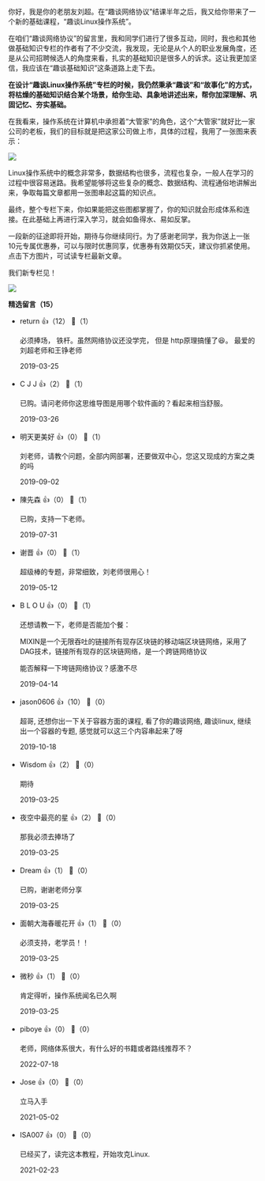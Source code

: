 你好，我是你的老朋友刘超。在“趣谈网络协议”结课半年之后，我又给你带来了一个新的基础课程，“趣谈Linux操作系统”。

在咱们“趣谈网络协议”的留言里，我和同学们进行了很多互动，同时，我也和其他做基础知识专栏的作者有了不少交流，我发现，无论是从个人的职业发展角度，还是从公司招聘候选人的角度来看，扎实的基础知识是很多人的诉求。这让我更加坚信，我应该在“趣谈基础知识”这条道路上走下去。

**在设计“趣谈Linux操作系统”专栏的时候，我仍然秉承“趣谈”和“故事化”的方式，将枯燥的基础知识结合某个场景，给你生动、具象地讲述出来，帮你加深理解、巩固记忆、夯实基础。**

在我看来，操作系统在计算机中承担着“大管家”的角色，这个“大管家”就好比一家公司的老板，我们的目标就是把这家公司做上市，具体的过程，我用了一张图来表示：

![](https://static001.geekbang.org/resource/image/7d/a5/7d7b2f705d4877bb331b4ea3ff3450a5.jpg?wh=2061%2A1303)

Linux操作系统中的概念非常多，数据结构也很多，流程也复杂，一般人在学习的过程中很容易迷路。我希望能够将这些复杂的概念、数据结构、流程通俗地讲解出来，争取每篇文章都用一张图串起这篇的知识点。

最终，整个专栏下来，你如果能把这些图都掌握了，你的知识就会形成体系和连接。在此基础上再进行深入学习，就会如鱼得水、易如反掌。

一段新的征途即将开始，期待与你继续同行。为了感谢老同学，我为你送上一张10元专属优惠券，可以与限时优惠同享，优惠券有效期仅5天，建议你抓紧使用。点击下方图片，可试读专栏最新文章。

我们新专栏见！

[![](https://static001.geekbang.org/resource/image/57/44/57f047be7ebb1f4aba7e8064e1c11544.jpg?wh=1342%2A638)](https://time.geekbang.org/column/intro/164?utm_term=zeusOLMNR&utm_source=app&utm_medium=geektime&utm_campaign=164-presell&utm_content=qutanwangluoxieyi)
<div><strong>精选留言（15）</strong></div><ul>
<li><span>return</span> 👍（12） 💬（1）<p>必须捧场， 铁杆。虽然网络协议还没学完， 但是 http原理搞懂了😆。 最爱的刘超老师和王铮老师</p>2019-03-25</li><br/><li><span>C J J</span> 👍（2） 💬（1）<p>已购。请问老师你这思维导图是用哪个软件画的？看起来相当舒服。</p>2019-03-26</li><br/><li><span>明天更美好</span> 👍（0） 💬（1）<p>刘老师，请教个问题，全部内网部署，还要做双中心，您这又现成的方案之类的吗</p>2019-09-02</li><br/><li><span>陳先森</span> 👍（0） 💬（1）<p>已购，支持一下老师。</p>2019-07-31</li><br/><li><span>谢晋</span> 👍（0） 💬（1）<p>超级棒的专题，非常细致，刘老师很用心！</p>2019-05-12</li><br/><li><span>B L O U</span> 👍（0） 💬（1）<p>还想请教一下，老师是否能加个餐：

MIXIN是一个无限吞吐的链接所有现存区块链的移动端区块链网络，采用了DAG技术，链接所有现存的区块链网络，是一个跨链网络协议

能否解释一下垮链网络协议？感激不尽</p>2019-04-14</li><br/><li><span>jason0606</span> 👍（10） 💬（0）<p>超哥, 还想你出一下关于容器方面的课程,  看了你的趣谈网络, 趣谈linux, 继续出一个容器的专题, 感觉就可以这三个内容串起来了呀</p>2019-10-18</li><br/><li><span>Wisdom</span> 👍（2） 💬（0）<p>期待</p>2019-03-25</li><br/><li><span>夜空中最亮的星</span> 👍（2） 💬（0）<p>那我必须去捧场了</p>2019-03-25</li><br/><li><span>Dream</span> 👍（1） 💬（0）<p>已购，谢谢老师分享</p>2019-03-25</li><br/><li><span>面朝大海春暖花开</span> 👍（1） 💬（0）<p>必须支持，老学员！！</p>2019-03-25</li><br/><li><span>微秒</span> 👍（1） 💬（0）<p>肯定得听，操作系统闻名已久啊</p>2019-03-25</li><br/><li><span>piboye</span> 👍（0） 💬（0）<p>老师，网络体系很大，有什么好的书籍或者路线推荐不？</p>2022-07-18</li><br/><li><span>Jose</span> 👍（0） 💬（0）<p>立马入手</p>2021-05-02</li><br/><li><span>ISA007</span> 👍（0） 💬（0）<p>已经买了，读完这本教程，开始攻克Linux.</p>2021-02-23</li><br/>
</ul>